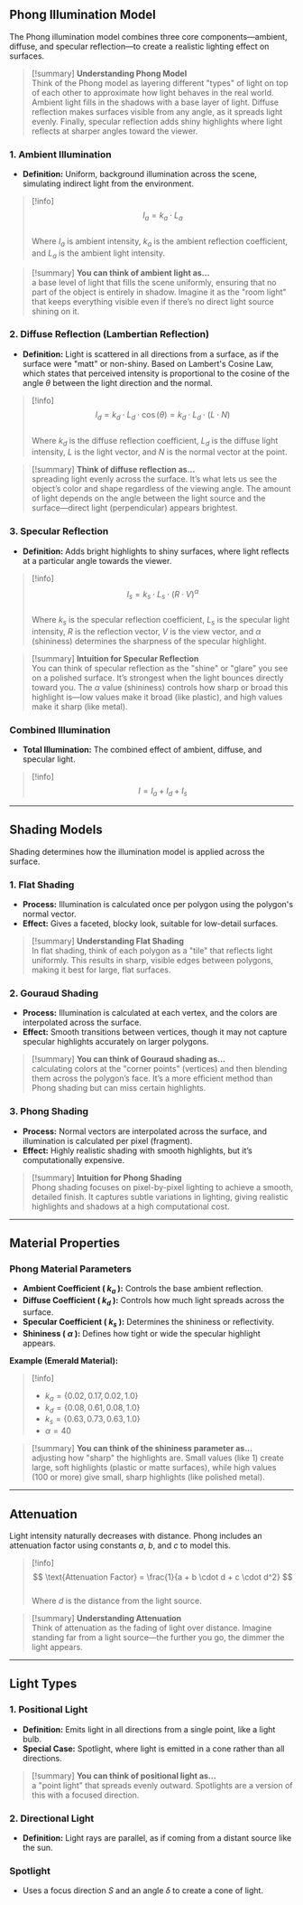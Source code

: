 ## Phong Illumination Model

The Phong illumination model combines three core components—ambient, diffuse, and specular reflection—to create a realistic lighting effect on surfaces.

>[!summary] **Understanding Phong Model**  
> Think of the Phong model as layering different "types" of light on top of each other to approximate how light behaves in the real world. Ambient light fills in the shadows with a base layer of light. Diffuse reflection makes surfaces visible from any angle, as it spreads light evenly. Finally, specular reflection adds shiny highlights where light reflects at sharper angles toward the viewer.

### 1. **Ambient Illumination**
- **Definition:** Uniform, background illumination across the scene, simulating indirect light from the environment.

>[!info]
> $$ I_a = k_a \cdot L_a $$  
> Where $I_a$ is ambient intensity, $k_a$ is the ambient reflection coefficient, and $L_a$ is the ambient light intensity.

>[!summary] **You can think of ambient light as...**  
> a base level of light that fills the scene uniformly, ensuring that no part of the object is entirely in shadow. Imagine it as the "room light" that keeps everything visible even if there’s no direct light source shining on it.  

### 2. **Diffuse Reflection (Lambertian Reflection)**
- **Definition:** Light is scattered in all directions from a surface, as if the surface were "matt" or non-shiny. Based on Lambert's Cosine Law, which states that perceived intensity is proportional to the cosine of the angle $\theta$ between the light direction and the normal.

>[!info]
> $$ I_d = k_d \cdot L_d \cdot \cos(\theta) = k_d \cdot L_d \cdot (L \cdot N) $$  
> Where $k_d$ is the diffuse reflection coefficient, $L_d$ is the diffuse light intensity, $L$ is the light vector, and $N$ is the normal vector at the point.

>[!summary] **Think of diffuse reflection as...**  
> spreading light evenly across the surface. It’s what lets us see the object’s color and shape regardless of the viewing angle. The amount of light depends on the angle between the light source and the surface—direct light (perpendicular) appears brightest.

### 3. **Specular Reflection**
- **Definition:** Adds bright highlights to shiny surfaces, where light reflects at a particular angle towards the viewer.

>[!info]
> $$ I_s = k_s \cdot L_s \cdot (R \cdot V)^{\alpha} $$  
> Where $k_s$ is the specular reflection coefficient, $L_s$ is the specular light intensity, $R$ is the reflection vector, $V$ is the view vector, and $\alpha$ (shininess) determines the sharpness of the specular highlight.

>[!summary] **Intuition for Specular Reflection**  
> You can think of specular reflection as the "shine" or "glare" you see on a polished surface. It’s strongest when the light bounces directly toward you. The $\alpha$ value (shininess) controls how sharp or broad this highlight is—low values make it broad (like plastic), and high values make it sharp (like metal).

### Combined Illumination
- **Total Illumination:** The combined effect of ambient, diffuse, and specular light.

>[!info]
> $$ I = I_a + I_d + I_s $$

---

## Shading Models

Shading determines how the illumination model is applied across the surface.

### 1. **Flat Shading**
- **Process:** Illumination is calculated once per polygon using the polygon's normal vector.
- **Effect:** Gives a faceted, blocky look, suitable for low-detail surfaces.

>[!summary] **Understanding Flat Shading**  
> In flat shading, think of each polygon as a "tile" that reflects light uniformly. This results in sharp, visible edges between polygons, making it best for large, flat surfaces.

### 2. **Gouraud Shading**
- **Process:** Illumination is calculated at each vertex, and the colors are interpolated across the surface.
- **Effect:** Smooth transitions between vertices, though it may not capture specular highlights accurately on larger polygons.

>[!summary] **You can think of Gouraud shading as...**  
> calculating colors at the "corner points" (vertices) and then blending them across the polygon’s face. It’s a more efficient method than Phong shading but can miss certain highlights.

### 3. **Phong Shading**
- **Process:** Normal vectors are interpolated across the surface, and illumination is calculated per pixel (fragment).
- **Effect:** Highly realistic shading with smooth highlights, but it’s computationally expensive.

>[!summary] **Intuition for Phong Shading**  
> Phong shading focuses on pixel-by-pixel lighting to achieve a smooth, detailed finish. It captures subtle variations in lighting, giving realistic highlights and shadows at a high computational cost.

---

## Material Properties

### Phong Material Parameters
- **Ambient Coefficient ( $k_a$ ):** Controls the base ambient reflection.
- **Diffuse Coefficient ( $k_d$ ):** Controls how much light spreads across the surface.
- **Specular Coefficient ( $k_s$ ):** Determines the shininess or reflectivity.
- **Shininess ( $\alpha$ ):** Defines how tight or wide the specular highlight appears.

**Example (Emerald Material):**

>[!info]
> - $k_a = \{0.02, 0.17, 0.02, 1.0\}$  
> - $k_d = \{0.08, 0.61, 0.08, 1.0\}$  
> - $k_s = \{0.63, 0.73, 0.63, 1.0\}$  
> - $\alpha = 40$

>[!summary] **You can think of the shininess parameter as...**  
> adjusting how "sharp" the highlights are. Small values (like 1) create large, soft highlights (plastic or matte surfaces), while high values (100 or more) give small, sharp highlights (like polished metal).

---

## Attenuation

Light intensity naturally decreases with distance. Phong includes an attenuation factor using constants $a$, $b$, and $c$ to model this.

>[!info]
> $$ \text{Attenuation Factor} = \frac{1}{a + b \cdot d + c \cdot d^2} $$  
> Where $d$ is the distance from the light source.

>[!summary] **Understanding Attenuation**  
> Think of attenuation as the fading of light over distance. Imagine standing far from a light source—the further you go, the dimmer the light appears.

---

## Light Types

### 1. **Positional Light**
- **Definition:** Emits light in all directions from a single point, like a light bulb.
- **Special Case:** Spotlight, where light is emitted in a cone rather than all directions.

>[!summary] **You can think of positional light as...**  
> a "point light" that spreads evenly outward. Spotlights are a version of this with a focused direction.

### 2. **Directional Light**
- **Definition:** Light rays are parallel, as if coming from a distant source like the sun.

### **Spotlight**
- Uses a focus direction $S$ and an angle $\delta$ to create a cone of light.

